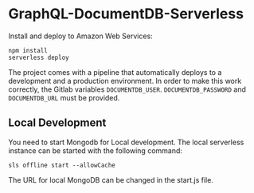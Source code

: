 # GraphQL-DocumentDB-Serverless



Install and deploy to Amazon Web Services:

```
npm install
serverless deploy
```

The project comes with a pipeline that automatically deploys to a development and a production environment.
In order to make this work correctly, the Gitlab variables `DOCUMENTDB_USER`. `DOCUMENTDB_PASSWORD` and 
`DOCUMENTDB_URL` must be provided.

## Local Development 

You need to start Mongodb for Local development.
The local serverless instance can be started with the following command: 

```
sls offline start --allowCache
```

The URL for local MongoDB can be changed in the start.js file. 
